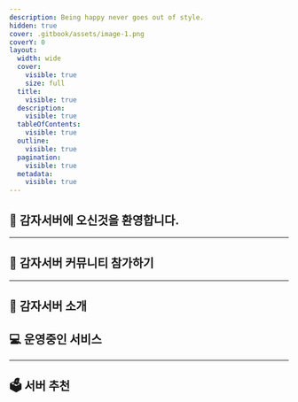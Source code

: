 ```yaml
---
description: Being happy never goes out of style.
hidden: true
cover: .gitbook/assets/image-1.png
coverY: 0
layout:
  width: wide
  cover:
    visible: true
    size: full
  title:
    visible: true
  description:
    visible: true
  tableOfContents:
    visible: true
  outline:
    visible: true
  pagination:
    visible: true
  metadata:
    visible: true
---
```


## 👋 감자서버에 오신것을 환영합니다.

***

## 👥 감자서버 커뮤니티 참가하기

***

## 📑 감자서버 소개

## 💻 운영중인 서비스

***

## 🗳 서버 추천
